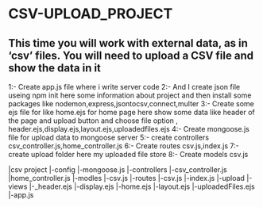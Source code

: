 # CSV-UPLOAD_PROJECT
This time you will work with external data, as in ‘csv’ files. You will need to upload a CSV file and show the data in it
---------------------------------------------------------------------------------------------------------------------------------------------------------------------------------
1:- Create app.js file where i write server code
2:- And I create json file useing npm init here some information about project and then install some packages like nodemon,express,jsontocsv,connect,multer
3:- Create some ejs file for like home.ejs for home page here show some data like header of the page and upload button and choose file option , header.ejs,display.ejs,layout.ejs,uploadedfiles.ejs
4:- Create mongoose.js file for upload data to mongoose server
5:- create controllers csv_controller.js,home_controller.js
6:- Create routes csv.js,index.js
7:- create upload folder here my uploaded file store
8:- Create models csv.js


|csv project
|-config
  |-mongoose.js
|-controllers
  |-csv_controller.js
  |home_controller.js
|-modles
  |-csv.js
|-routes
  |-csv.js
  |-index.js
|-upload
|-views
  |-_header.ejs
  |-display.ejs
  |-home.ejs
  |-layout.ejs
  |-uploadedFiles.ejs
|-app.js
